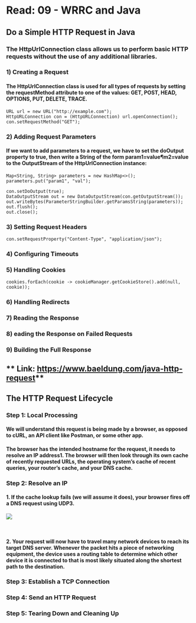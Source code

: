 # **Read: 09 - WRRC and Java**



## **Do a Simple HTTP Request in Java**
### The HttpUrlConnection class allows us to perform basic HTTP requests without the use of any additional libraries.

### 1) Creating a Request
#### The HttpUrlConnection class is used for all types of requests by setting the requestMethod attribute to one of the values: GET, POST, HEAD, OPTIONS, PUT, DELETE, TRACE.

```
URL url = new URL("http://example.com");
HttpURLConnection con = (HttpURLConnection) url.openConnection();
con.setRequestMethod("GET");
```

### 2) Adding Request Parameters
#### If we want to add parameters to a request, we have to set the doOutput property to true, then write a String of the form param1=value¶m2=value to the OutputStream of the HttpUrlConnection instance:
```
Map<String, String> parameters = new HashMap<>();
parameters.put("param1", "val");

con.setDoOutput(true);
DataOutputStream out = new DataOutputStream(con.getOutputStream());
out.writeBytes(ParameterStringBuilder.getParamsString(parameters));
out.flush();
out.close();
```

### 3) Setting Request Headers
```
con.setRequestProperty("Content-Type", "application/json");
```


### 4) Configuring Timeouts

### 5) Handling Cookies
```
cookies.forEach(cookie -> cookieManager.getCookieStore().add(null, cookie));
```

### 6) Handling Redirects 
### 7) Reading the Response
### 8) eading the Response on Failed Requests
### 9) Building the Full Response

## ** Link: https://www.baeldung.com/java-http-request**



## The HTTP Request Lifecycle

### **Step 1: Local Processing**
#### We will understand this request is being made by a browser, as opposed to cURL, an API client like Postman, or some other app.
#### The browser has the intended hostname for the request, it needs to resolve an IP address1. The browser will then look through its own cache of recently requested URLs, the operating system’s cache of recent queries, your router’s cache, and your DNS cache.


### **Step 2: Resolve an IP**
#### 1. If the cache lookup fails (we will assume it does), your browser fires off a DNS request using UDP3.
![](https://res.cloudinary.com/practicaldev/image/fetch/s--kNsmK31c--/c_limit%2Cf_auto%2Cfl_progressive%2Cq_66%2Cw_880/https://thepracticaldev.s3.amazonaws.com/i/uyaj8ruh6qzs5ay5jgtx.gif)

<br>

#### 2. Your request will now have to travel many network devices to reach its target DNS server. Whenever the packet hits a piece of networking equipment, the device uses a routing table to determine which other device it is connected to that is most likely situated along the shortest path to the destination.
 

### **Step 3: Establish a TCP Connection**


### **Step 4: Send an HTTP Request**

### **Step 5: Tearing Down and Cleaning Up**
